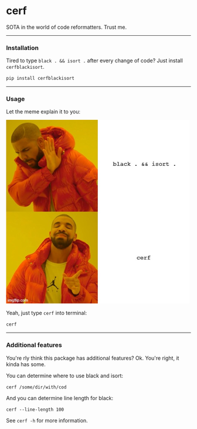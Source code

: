 # cerf

SOTA in the world of code reformatters. Trust me.

---

### Installation

Tired to type `black . && isort .` after every change of code? Just install `cerfblackisort`. 

```bash
pip install cerfblackisort
```

---

### Usage 

Let the meme explain it to you:

![memes/coolmeme.png](memes/coolmeme.png)

Yeah, just type `cerf` into terminal:
```bash
cerf
```

---

### Additional features

You're rly think this package has additional features? Ok. You're right, it kinda has some.

You can determine where to use black and isort: 

```
cerf /some/dir/with/cod
```

And you can determine line length for black: 

```
cerf --line-length 100
```

See `cerf -h` for more information.
